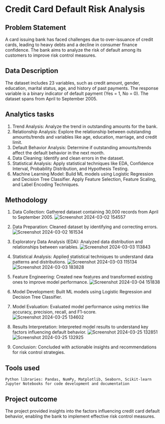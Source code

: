 
# Credit Card Default Risk Analysis






## Problem Statement

A card issuing bank has faced challenges due to over-issuance of credit cards, leading to heavy debts and a decline in consumer finance confidence. The bank aims to analyze the risk of default among its customers to improve risk control measures.
## Data Description
The dataset includes 23 variables, such as credit amount, gender, education, marital status, age, and history of past payments. The response variable is a binary indicator of default payment (Yes = 1, No = 0). The dataset spans from April to September 2005.
## Analytics tasks

1. Trend Analysis: Analyze the trend in outstanding amounts for the bank.
2. Relationship Analysis: Explore the relationship between outstanding amounts/trends and variables like age, education, marriage, and credit limit.
3. Default Behavior Analysis: Determine if outstanding amounts/trends affect the default behavior in the next month.
4. Data Cleaning: Identify and clean errors in the dataset.
5. Statistical Analysis: Apply statistical techniques like EDA, Confidence Interval, Probability Distribution, and Hypothesis Testing.
6. Machine Learning Model: Build ML models using Logistic Regression and Decision Tree Classifier. Apply Feature Selection, Feature Scaling, and Label Encoding Techniques.
## Methodology
1. Data Collection: Gathered dataset containing 30,000 records from April to September 2005.
   ![Screenshot 2024-03-02 154557](https://github.com/SaarthakSharma-906/Credit-Card-Trend-Analysis/assets/140886068/85d786f1-b567-4243-9253-807715435f3b)

2. Data Preparation: Cleaned dataset by identifying and correcting errors.
   ![Screenshot 2024-03-02 161534](https://github.com/SaarthakSharma-906/Credit-Card-Trend-Analysis/assets/140886068/14c3ff40-1a83-4003-ba42-54b3e442b1f5)

3. Exploratory Data Analysis (EDA): Analyzed data distribution and relationships between variables.
   ![Screenshot 2024-03-03 113843](https://github.com/SaarthakSharma-906/Credit-Card-Trend-Analysis/assets/140886068/910759ed-3fc3-4a05-83e1-32bfe7138206)

4. Statistical Analysis: Applied statistical techniques to understand data patterns and distributions.
   ![Screenshot 2024-03-03 115134](https://github.com/SaarthakSharma-906/Credit-Card-Trend-Analysis/assets/140886068/8f194e9b-982b-4dc3-83c7-d075c2f5ef84)
   ![Screenshot 2024-03-03 183828](https://github.com/SaarthakSharma-906/Credit-Card-Trend-Analysis/assets/140886068/2d0de906-ed04-4f13-b7c6-86741639f2b4)

5. Feature Engineering: Created new features and transformed existing ones to improve model performance.
   ![Screenshot 2024-03-04 151838](https://github.com/SaarthakSharma-906/Credit-Card-Trend-Analysis/assets/140886068/42f23ac6-0daf-4a70-8958-0798334305b1)

6.  Model Development: Built ML models using Logistic Regression and Decision Tree Classifier.
7. Model Evaluation: Evaluated model performance using metrics like accuracy, precision, recall, and F1-score.
   ![Screenshot 2024-03-25 134602](https://github.com/SaarthakSharma-906/Credit-Card-Trend-Analysis/assets/140886068/d4bdb4c7-b836-4485-9c07-a8edcebd091e)

8. Results Interpretation: Interpreted model results to understand key factors influencing default behavior.
   ![Screenshot 2024-03-25 132851](https://github.com/SaarthakSharma-906/Credit-Card-Trend-Analysis/assets/140886068/c0053bbe-de18-4c84-928b-dd1850719492)
   ![Screenshot 2024-03-25 132925](https://github.com/SaarthakSharma-906/Credit-Card-Trend-Analysis/assets/140886068/d134d1aa-c53e-4c54-b10c-eafbbcbc0aff)

9. Conclusion: Concluded with actionable insights and recommendations for risk control strategies.
## Tools used
    Python libraries: Pandas, NumPy, Matplotlib, Seaborn, Scikit-learn
    Jupyter Notebooks for code development and documentation
## Project outcome
The project provided insights into the factors influencing credit card default behavior, enabling the bank to implement effective risk control measures.
